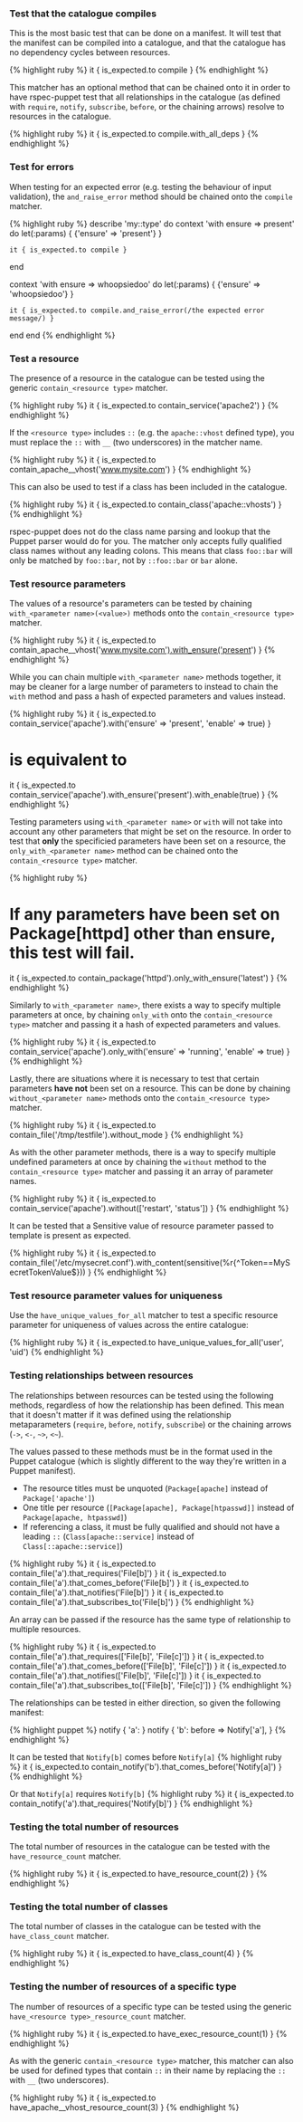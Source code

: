 ### Test that the catalogue compiles

This is the most basic test that can be done on a manifest. It will test that
the manifest can be compiled into a catalogue, and that the catalogue has no
dependency cycles between resources.

{% highlight ruby %}
it { is_expected.to compile }
{% endhighlight %}

This matcher has an optional method that can be chained onto it in order to
have rspec-puppet test that all relationships in the catalogue (as defined with
`require`, `notify`, `subscribe`, `before`, or the chaining arrows) resolve to
resources in the catalogue.

{% highlight ruby %}
it { is_expected.to compile.with_all_deps }
{% endhighlight %}

### Test for errors

When testing for an expected error (e.g. testing the behaviour of input
validation), the `and_raise_error` method should be chained onto the `compile`
matcher.

{% highlight ruby %}
describe 'my::type' do
  context 'with ensure => present' do
    let(:params) { {'ensure' => 'present'} }

    it { is_expected.to compile }
  end

  context 'with ensure => whoopsiedoo' do
    let(:params) { {'ensure' => 'whoopsiedoo'} }

    it { is_expected.to compile.and_raise_error(/the expected error message/) }
  end
end
{% endhighlight %}

### Test a resource

The presence of a resource in the catalogue can be tested using the generic
`contain_<resource type>` matcher.

{% highlight ruby %}
it { is_expected.to contain_service('apache2') }
{% endhighlight %}

If the `<resource type>` includes `::` (e.g. the `apache::vhost` defined type),
you must replace the `::` with `__` (two underscores) in the matcher name.

{% highlight ruby %}
it { is_expected.to contain_apache__vhost('www.mysite.com') }
{% endhighlight %}

This can also be used to test if a class has been included in the catalogue.

{% highlight ruby %}
it { is_expected.to contain_class('apache::vhosts') }
{% endhighlight %}

<div class="callout-block callout-info">
<div class="icon-holder"><i class="fa fa-info-circle"></i></div>
<div class="content">
rspec-puppet does not do the class name parsing and lookup that the Puppet
parser would do for you. The matcher only accepts fully qualified class names
without any leading colons. This means that class <code>foo::bar</code> will only be
matched by <code>foo::bar</code>, not by <code>::foo::bar</code> or <code>bar</code> alone.
</div>
</div>

### Test resource parameters

The values of a resource's parameters can be tested by chaining
`with_<parameter name>(<value>)` methods onto the `contain_<resource type>`
matcher.

{% highlight ruby %}
it { is_expected.to contain_apache__vhost('www.mysite.com').with_ensure('present') }
{% endhighlight %}

While you can chain multiple `with_<parameter name>` methods together, it may
be cleaner for a large number of parameters to instead to chain the `with` method
and pass a hash of expected parameters and values instead.

{% highlight ruby %}
it { is_expected.to contain_service('apache').with('ensure' => 'present', 'enable' => true) }
# is equivalent to
it { is_expected.to contain_service('apache').with_ensure('present').with_enable(true) }
{% endhighlight %}

Testing parameters using `with_<parameter name>` or `with` will not take into
account any other parameters that might be set on the resource. In order to
test that **only** the specificied parameters have been set on a resource, the
`only_with_<parameter name>` method can be chained onto the
`contain_<resource type>` matcher.

{% highlight ruby %}
# If any parameters have been set on Package[httpd] other than ensure, this test will fail.
it { is_expected.to contain_package('httpd').only_with_ensure('latest') }
{% endhighlight %}

Similarly to `with_<parameter name>`, there exists a way to specify multiple
parameters at once, by chaining `only_with` onto the `contain_<resource type>`
matcher and passing it a hash of expected parameters and values.

{% highlight ruby %}
it { is_expected.to contain_service('apache').only_with('ensure' => 'running', 'enable' => true) }
{% endhighlight %}

Lastly, there are situations where it is necessary to test that certain
parameters **have not** been set on a resource. This can be done by chaining
`without_<parameter name>` methods onto the `contain_<resource type>` matcher.

{% highlight ruby %}
it { is_expected.to contain_file('/tmp/testfile').without_mode }
{% endhighlight %}

As with the other parameter methods, there is a way to specify multiple
undefined parameters at once by chaining the `without` method to the
`contain_<resource type>` matcher and passing it an array of parameter names.

{% highlight ruby %}
it { is_expected.to contain_service('apache').without(['restart', 'status']) }
{% endhighlight %}

It can be tested that a Sensitive value of resource parameter passed to template is present as expected.

{% highlight ruby %}
it { is_expected.to contain_file('/etc/mysecret.conf').with_content(sensitive(%r{^Token==MySecretTokenValue$})) }
{% endhighlight %}

### Test resource parameter values for uniqueness

Use the `have_unique_values_for_all` matcher to test a specific resource parameter
for uniqueness of values across the entire catalogue:

{% highlight ruby %}
it { is_expected.to have_unique_values_for_all('user', 'uid')
{% endhighlight %}

### Testing relationships between resources
The relationships between resources can be tested using the following methods,
regardless of how the relationship has been defined. This mean that it doesn't
matter if it was defined using the relationship metaparameters (`require`,
`before`, `notify`, `subscribe`) or the chaining arrows (`->`, `<-`, `~>`,
`<~`).

<div class="callout-block callout-info">
<div class="icon-holder"><i class="fa fa-info-circle"></i></div>
<div class="content">
The values passed to these methods must be in the format used in the Puppet
catalogue (which is slightly different to the way they're written in a Puppet
manifest).
<ul>
<li>The resource titles must be unquoted (<code>Package[apache]</code> instead of <code>Package['apache']</code>)</li>
<li>One title per resource (<code>[Package[apache], Package[htpasswd]]</code> instead of <code>Package[apache, htpasswd]</code>)</li>
<li>If referencing a class, it must be fully qualified and should not have a leading <code>::</code> (<code>Class[apache::service]</code> instead of <code>Class[::apache::service]</code>)</li>
</ul>
</div>
</div>

{% highlight ruby %}
it { is_expected.to contain_file('a').that_requires('File[b]') }
it { is_expected.to contain_file('a').that_comes_before('File[b]') }
it { is_expected.to contain_file('a').that_notifies('File[b]') }
it { is_expected.to contain_file('a').that_subscribes_to('File[b]') }
{% endhighlight %}

An array can be passed if the resource has the same type of relationship to
multiple resources.

{% highlight ruby %}
it { is_expected.to contain_file('a').that_requires(['File[b]', 'File[c]']) }
it { is_expected.to contain_file('a').that_comes_before(['File[b]', 'File[c]']) }
it { is_expected.to contain_file('a').that_notifies(['File[b]', 'File[c]']) }
it { is_expected.to contain_file('a').that_subscribes_to(['File[b]', 'File[c]']) }
{% endhighlight %}

The relationships can be tested in either direction, so given the following
manifest:

{% highlight puppet %}
notify { 'a': }
notify { 'b':
  before => Notify['a'],
}
{% endhighlight %}

It can be tested that `Notify[b]` comes before `Notify[a]`
{% highlight ruby %}
it { is_expected.to contain_notify('b').that_comes_before('Notify[a]') }
{% endhighlight %}

Or that `Notify[a]` requires `Notify[b]`
{% highlight ruby %}
it { is_expected.to contain_notify('a').that_requires('Notify[b]') }
{% endhighlight %}

### Testing the total number of resources

The total number of resources in the catalogue can be tested with the
`have_resource_count` matcher.

{% highlight ruby %}
it { is_expected.to have_resource_count(2) }
{% endhighlight %}

### Testing the total number of classes

The total number of classes in the catalogue can be tested with the
`have_class_count` matcher.

{% highlight ruby %}
it { is_expected.to have_class_count(4) }
{% endhighlight %}

### Testing the number of resources of a specific type

The number of resources of a specific type can be tested using the generic
`have_<resource type>_resource_count` matcher.

{% highlight ruby %}
it { is_expected.to have_exec_resource_count(1) }
{% endhighlight %}

As with the generic `contain_<resource type>` matcher, this matcher can also be
used for defined types that contain `::` in their name by replacing the `::`
with `__` (two underscores).

{% highlight ruby %}
it { is_expected.to have_apache__vhost_resource_count(3) }
{% endhighlight %}
